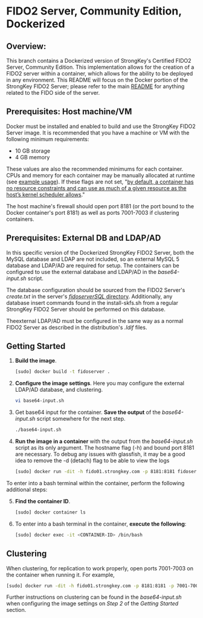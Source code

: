 
# FIDO2 Server, Community Edition, Dockerized
## Overview:
This branch contains a Dockerized version of StrongKey's Certified FIDO2 Server, Community Edition. This implementation allows for the creation of a FIDO2 server within a container, which allows for the ability to be deployed in any environment. This README will focus on the Docker portion of the StrongKey FIDO2 Server; please refer to the main [README](https://github.com/StrongKey/fido2) for anything related to the FIDO side of the server.

## Prerequisites: Host machine/VM
Docker must be installed and enabled to build and use the StrongKey FIDO2 Server image.
It is recommended that you have a machine or VM with the following minimum requirements:

* 10 GB storage
* 4 GB memory

These values are also the recommended minimums for each container. CPUs and memory for each container may be manually allocated at runtime (see [example usage](https://github.com/StrongKey/fido2/blob/docker/docker/example-usage.txt)). If these flags are not set, "[by default, a container has no resource constraints and can use as much of a given resource as the host’s kernel scheduler allows](https://docs.docker.com/config/containers/resource_constraints/)."

The host machine's firewall should open port 8181 (or the port bound to the Docker container's port 8181) as well as ports 7001-7003 if clustering containers.

## Prerequisites: External DB and LDAP/AD
In this specific version of the Dockerized StrongKey FIDO2 Server, both the  MySQL database and LDAP are not included, so an external MySQL 5 database and LDAP/AD are required for setup. The containers can be configured to use the external database and LDAP/AD in the *base64-input.sh* script.

The database configuration should be sourced from the FIDO2 Server's *create.txt* in the server's [*fidoserverSQL* directory](https://github.com/StrongKey/fido2/tree/master/server/fidoserverInstall/fidoserverSQL). Additionally, any database insert commands found in the install-skfs.sh from a regular StrongKey FIDO2 Server should be performed on this database.

Theexternal LDAP/AD must be configured in the same way as a normal FIDO2 Server as described in the distribution's *.ldif* files.

## Getting Started
1. **Build the image**.
	```sh
	[sudo] docker build -t fidoserver .
	```
2. **Configure the image settings**. Here you may configure the external LDAP/AD database, and clustering.
	```sh
	vi base64-input.sh
	```
3. Get base64 input for the container. **Save the output** of the *base64-input.sh* script somewhere for the next step.
	```sh
	./base64-input.sh
	```
4. **Run the image in a container** with the output from the *base64-input.sh* script as its only argument. The hostname flag (-h) and bound port 8181 are necessary. To debug any issues with glassfish, it may be a good idea to remove the -d (detach) flag to be able to view the logs
	```sh
	[sudo] docker run -dit -h fido01.strongkey.com -p 8181:8181 fidoserver <base64-input>
	```
To enter into a bash terminal within the container, perform the following additional steps:

5. **Find the container ID**.
	```sh
	[sudo] docker container ls
	```
6. To enter into a bash terminal in the container, **execute the following**:
	```sh
	[sudo] docker exec -it <CONTAINER-ID> /bin/bash
	```

## Clustering
When clustering,  for replication to work properly, open ports 7001-7003 on the container when running it. For example, 
```sh
[sudo] docker run -dit -h fido01.strongkey.com -p 8181:8181 -p 7001-7003:7001-7003 fidoserver <base64-input>
```
Further instructions on clustering can be found in the *base64-input.sh* when configuring the image settings on *Step 2* of the *Getting Started* section.



